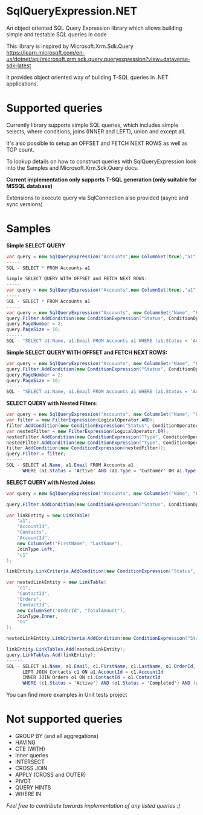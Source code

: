 # SqlQueryExpression.NET
An object oriented SQL Query Expression library which allows building simple and testable SQL queries in code

This library is inspired by Microsoft.Xrm.Sdk.Query
https://learn.microsoft.com/en-us/dotnet/api/microsoft.xrm.sdk.query.queryexpression?view=dataverse-sdk-latest

It provides object oriented way of building T-SQL queries in .NET applications.

# Supported queries

Currently library supports simple SQL queries, which includes simple selects, where conditions, joins (INNER and LEFT), union and except all.

It's also possible to setup an OFFSET and FETCH NEXT ROWS as well as TOP count.

To lookup details on how to construct queries with SqlQueryExpression look into the Samples and Microsoft.Xrm.Sdk.Query docs.

<b>Current implementation only supports T-SQL generation (only suitable for MSSQL database)</b>

Extensions to execute query via SqlConnection also provided (async and sync versions)

# Samples

<b>Simple SELECT QUERY</b>
```c#
var query = new SqlQueryExpression("Accounts",new ColumnSet(true),"a1");
-----
SQL - SELECT * FROM Accounts a1

Simple SELECT QUERY WITH OFFSET and FETCH NEXT ROWS:
-----
var query = new SqlQueryExpression("Accounts",new ColumnSet(true),"a1");
-----
SQL - SELECT * FROM Accounts a1
-----
var query = new SqlQueryExpression("Accounts", new ColumnSet("Name", "Email"), "a1");
query.Filter.AddCondition(new ConditionExpression("Status", ConditionOperator.Equal, "Active"));
query.PageNumber = 2;
query.PageSize = 10;
------
SQL - "SELECT a1.Name, a1.Email FROM Accounts a1 WHERE (a1.Status = 'Active') OFFSET 10 ROWS FETCH NEXT 10 ROWS ONLY";
```

<b>Simple SELECT QUERY WITH OFFSET and FETCH NEXT ROWS:</b>
```c#
var query = new SqlQueryExpression("Accounts", new ColumnSet("Name", "Email"), "a1");
query.Filter.AddCondition(new ConditionExpression("Status", ConditionOperator.Equal, "Active"));
query.PageNumber = 2;
query.PageSize = 10;
------
SQL - "SELECT a1.Name, a1.Email FROM Accounts a1 WHERE (a1.Status = 'Active') OFFSET 10 ROWS FETCH NEXT 10 ROWS ONLY";
```

<b>SELECT QUERY with Nested Filters:</b>
```c#
var query = new SqlQueryExpression("Accounts", new ColumnSet("Name", "Email"), "a1");
var filter = new FilterExpression(LogicalOperator.AND);
filter.AddCondition(new ConditionExpression("Status", ConditionOperator.Equal, "Active"));
var nestedFilter = new FilterExpression(LogicalOperator.OR);
nestedFilter.AddCondition(new ConditionExpression("Type", ConditionOperator.Equal, "Customer"));
nestedFilter.AddCondition(new ConditionExpression("Type", ConditionOperator.Equal, "Vendor"));
filter.AddCondition(new ConditionExpression(nestedFilter));
query.Filter = filter;
------
SQL - SELECT a1.Name, a1.Email FROM Accounts a1
      WHERE (a1.Status = 'Active' AND (a1.Type = 'Customer' OR a1.Type = 'Vendor'))     
```
<b>SELECT QUERY with Nested Joins:</b>

```c#
var query = new SqlQueryExpression("Accounts", new ColumnSet("Name", "Email"), "a1");

query.Filter.AddCondition(new ConditionExpression("Status", ConditionOperator.Equal, "Active"));

var linkEntity = new LinkTable(
    "a1",
    "AccountId",
    "Contacts",
    "AccountId",
    new ColumnSet("FirstName", "LastName"),
    JoinType.Left,
    "c1"
);

linkEntity.LinkCriteria.AddCondition(new ConditionExpression("Status", ConditionOperator.Equal, "Active"));

var nestedLinkEntity = new LinkTable(
    "c1",
    "ContactId",
    "Orders",
    "ContactId",
    new ColumnSet("OrderId", "TotalAmount"),
    JoinType.Inner,
    "o1"
);

nestedLinkEntity.LinkCriteria.AddCondition(new ConditionExpression("Status", ConditionOperator.Equal, "Completed"));

linkEntity.LinkTables.Add(nestedLinkEntity);
query.LinkTables.Add(linkEntity);
------
SQL - SELECT a1.Name, a1.Email, c1.FirstName, c1.LastName, o1.OrderId, o1.TotalAmount FROM Accounts a1
      LEFT JOIN Contacts c1 ON a1.AccountId = c1.AccountId 
      INNER JOIN Orders o1 ON c1.ContactId = o1.ContactId 
      WHERE (c1.Status = 'Active') AND (o1.Status = 'Completed') AND (a1.Status = 'Active')
```
You can find more examples in Unit tests project

# Not supported queries

- GROUP BY (and all aggregations)
- HAVING
- CTE (WITH)
- Inner queries
- INTERSECT
- CROSS JOIN
- APPLY (CROSS and OUTER)
- PIVOT
- QUERY HINTS
- WHERE IN

<i> Feel free to contribute towards implementation of any listed queries :) </i>